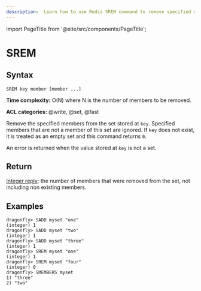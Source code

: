 ```yaml
---
description:  Learn how to use Redis SREM command to remove specified members from a set.
---
```


import PageTitle from '@site/src/components/PageTitle';

# SREM

<PageTitle title="Redis SREM Command (Documentation) | Dragonfly" />

## Syntax

    SREM key member [member ...]

**Time complexity:** O(N) where N is the number of members to be removed.

**ACL categories:** @write, @set, @fast

Remove the specified members from the set stored at `key`.
Specified members that are not a member of this set are ignored.
If `key` does not exist, it is treated as an empty set and this command returns
`0`.

An error is returned when the value stored at `key` is not a set.

## Return

[Integer reply](https://redis.io/docs/reference/protocol-spec/#integers): the number of members that were removed from the set, not
including non existing members.

## Examples

```shell
dragonfly> SADD myset "one"
(integer) 1
dragonfly> SADD myset "two"
(integer) 1
dragonfly> SADD myset "three"
(integer) 1
dragonfly> SREM myset "one"
(integer) 1
dragonfly> SREM myset "four"
(integer) 0
dragonfly> SMEMBERS myset
1) "three"
2) "two"
```

